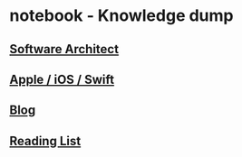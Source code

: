 # notebook - Knowledge dump

## [Software Architect](software-architect.md)
## [Apple / iOS / Swift](apple-ios-swift.md)
## [Blog](blog.md)
## [Reading List](reading-list.md)